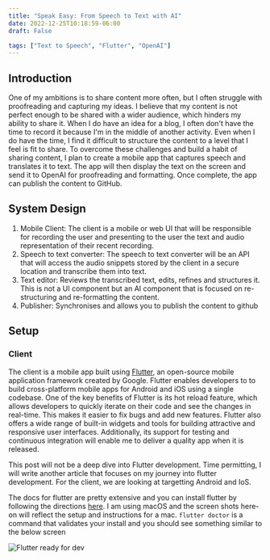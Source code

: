 ```yaml
---
title: "Speak Easy: From Speech to Text with AI"
date: 2022-12-25T10:18:59-06:00
draft: False

tags: ["Text to Speech", "Flutter", "OpenAI"]
---
```


## Introduction

One of my ambitions is to share content more often, but I often struggle with proofreading and capturing my ideas. I believe that my content is not perfect enough to be shared with a wider audience, which hinders my ability to share it. When I do have an idea for a blog, I often don't have the time to record it because I'm in the middle of another activity. Even when I do have the time, I find it difficult to structure the content to a level that I feel is fit to share. To overcome these challenges and build a habit of sharing content, I plan to create a mobile app that captures speech and translates it to text. The app will then display the text on the screen and send it to OpenAI for proofreading and formatting. Once complete, the app can publish the content to GitHub.

## System Design

1. Mobile Client: The client is a mobile or web UI that will be responsible for recording the user and presenting to the user the text and audio representation of their recent recording.
1. Speech to text converter: The speech to text converter will be an API that will access the audio snippets stored by the client in a secure location and transcribe them into text.
1. Text editor: Reviews the transcribed text, edits, refines and structures it. This is not a UI component but an AI component that is focused on re-structuring and re-formatting the content.
1. Publisher: Synchronises and allows you to publish the content to github

## Setup

### Client

The client is a mobile app built using [Flutter](https://flutter.dev/), an open-source mobile application framework created by Google. Flutter enables developers to to build cross-platform mobile apps for Android and iOS using a single codebase. One of the key benefits of Flutter is its hot reload feature, which allows developers to quickly iterate on their code and see the changes in real-time. This makes it easier to fix bugs and add new features. Flutter also offers a wide range of built-in widgets and tools for building attractive and responsive user interfaces. Additionally, its support for testing and continuous integration will enable me to deliver a quality app when it is released.

This post will not be a deep dive into Flutter development. Time permitting, I will write another article that focuses on my journey into flutter development. For the client, we are looking at targetting Android and IoS.

The docs for flutter are pretty extensive and you can install flutter by following the directions [here](https://docs.flutter.dev/get-started/install). I am using macOS and the screen shots here-on will reflect the setup and instructions for a mac. `flutter doctor` is a command that validates your install and you should see something similar to the below screen

![Flutter ready for dev](https://i.imgur.com/TKHbHzg.png)

